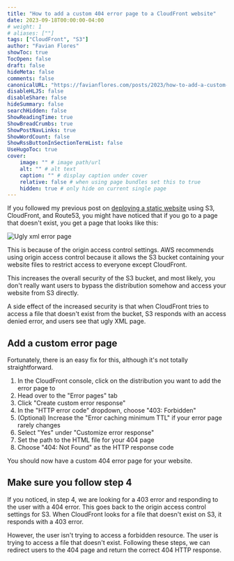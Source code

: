 ```yaml
---
title: "How to add a custom 404 error page to a CloudFront website"
date: 2023-09-18T00:00:00-04:00
# weight: 1
# aliases: [""]
tags: ["CloudFront", "S3"]
author: "Favian Flores"
showToc: true
TocOpen: false
draft: false
hideMeta: false
comments: false
canonicalURL: "https://favianflores.com/posts/2023/how-to-add-a-custom-404-error-page-to-cloudfront-website/"
disableHLJS: false
disableShare: false
hideSummary: false
searchHidden: false
ShowReadingTime: true
ShowBreadCrumbs: true
ShowPostNavLinks: true
ShowWordCount: false
ShowRssButtonInSectionTermList: false
UseHugoToc: true
cover:
    image: "" # image path/url
    alt: "" # alt text
    caption: "" # display caption under cover
    relative: false # when using page bundles set this to true
    hidden: true # only hide on current single page
---
```


If you followed my previous post on [deploying a static website](/posts/2023/how-to-deploy-a-static-website-using-cloudfront-route53-s3-and-certificate-manager/) using S3, CloudFront, and Route53, you might have noticed that if you go to a page that doesn't exist, you get a page that looks like this:

![Ugly xml error page](/2023/how-to-add-a-custom-404-error-page-to-cloudfront-website-ugly-xml.webp)

This is because of the origin access control settings. AWS recommends using origin access control because it allows the S3 bucket containing your website files to restrict access to everyone except CloudFront.

This increases the overall security of the S3 bucket, and most likely, you don't really want users to bypass the distribution somehow and access your website from S3 directly.

A side effect of the increased security is that when CloudFront tries to access a file that doesn't exist from the bucket, S3 responds with an access denied error, and users see that ugly XML page.

## Add a custom error page

Fortunately, there is an easy fix for this, although it's not totally straightforward.

1. In the CloudFront console, click on the distribution you want to add the error page to
2. Head over to the "Error pages" tab
3. Click "Create custom error response"
4. In the "HTTP error code" dropdown, choose "403: Forbidden"
5. (Optional) Increase the "Error caching minimum TTL" if your error page rarely changes
6. Select "Yes" under "Customize error response"
7. Set the path to the HTML file for your 404 page
8. Choose "404: Not Found" as the HTTP response code

You should now have a custom 404 error page for your website.

## Make sure you follow step 4

If you noticed, in step 4, we are looking for a 403 error and responding to the user with a 404 error. This goes back to the origin access control settings for S3. When CloudFront looks for a file that doesn't exist on S3, it responds with a 403 error.

However, the user isn't trying to access a forbidden resource. The user is trying to access a file that doesn't exist. Following these steps, we can redirect users to the 404 page and return the correct 404 HTTP response.